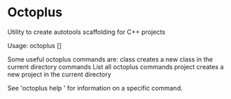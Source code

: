 # Octoplus

Utility to create autotools scaffolding for C++ projects

Usage: octoplus <command> [<args>]

Some useful octoplus commands are:
   class     creates a new class <class-name> in the current directory
   commands  List all octoplus commands
   project   creates a new project <project-name> in the current directory

See 'octoplus help <command>' for information on a specific command.
